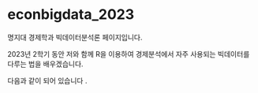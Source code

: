 # econbigdata_2023
명지대 경제학과 빅데이터분석론 페이지입니다. 

2023년 2학기 동안 저와 함께 R을 이용하여 경제분석에서 자주 사용되는 빅데이터를 다루는 법을 배우겠습니다. 

다음과 같이 되어 있습니다 .



